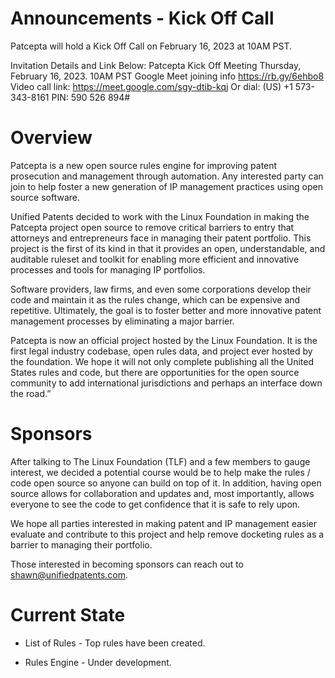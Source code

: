 # Announcements - Kick Off Call
Patcepta will hold a Kick Off Call on February 16, 2023 at 10AM PST.

Invitation Details and Link Below:
Patcepta Kick Off Meeting 
Thursday, February 16, 2023. 10AM PST
Google Meet joining info
https://rb.gy/6ehbo8
Video call link: https://meet.google.com/sgy-dtib-kqj
Or dial: ‪(US) +1 573-343-8161‬ PIN: ‪590 526 894‬#

# Overview

Patcepta is a new open source rules engine for improving patent prosecution and management through automation.  Any interested party can join to help foster a new generation of IP management practices using open source software.

Unified Patents decided to work with the Linux Foundation in making the Patcepta project open source to remove critical barriers to entry that attorneys and entrepreneurs face in managing their patent portfolio. This project is the first of its kind in that it provides an open, understandable, and auditable ruleset and toolkit for enabling more efficient and innovative processes and tools for managing IP portfolios.

Software providers, law firms, and even some corporations develop their code and maintain it as the rules change, which can be expensive and repetitive. 
Ultimately, the goal is to foster better and more innovative patent management processes by eliminating a major barrier. 

Patcepta is now an official project hosted by the Linux Foundation. It is the first legal industry codebase, open rules data, and project ever hosted by the foundation. We hope it will not only complete publishing all the United States rules and code, but there are opportunities for the open source community to add international jurisdictions and perhaps an interface down the road.”

# **Sponsors**

After talking to The Linux Foundation (TLF) and a few members to gauge interest, we decided a potential course would be to help make the rules / code open source so anyone can build on top of it.  In addition, having open source allows for collaboration and updates and, most importantly, allows everyone to see the code to get confidence that it is safe to rely upon.

We hope all parties interested in making patent and IP management easier evaluate and contribute to this project and help remove docketing rules as a barrier to managing their portfolio.

Those interested in becoming sponsors can reach out to shawn@unifiedpatents.com.

# **Current State**

- List of Rules - Top rules have been created. 

- Rules Engine - Under development.
